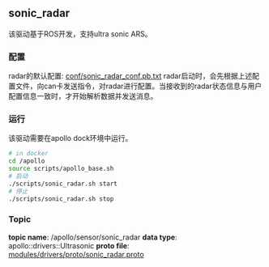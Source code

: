 ## sonic_radar
该驱动基于ROS开发，支持ultra sonic ARS。

### 配置
radar的默认配置: [conf/sonic_radar_conf.pb.txt](https://github.com/ApolloAuto/apollo/blob/master/modules/drivers/radar/sonic_radar/conf/sonic_radar_conf.pb.txt)
radar启动时，会先根据上述配置文件，向can卡发送指令，对radar进行配置。当接收到的radar状态信息与用户配置信息一致时，才开始解析数据并发送消息。

### 运行
该驱动需要在apollo dock环境中运行。
```bash
# in docker
cd /apollo
source scripts/apollo_base.sh
# 启动
./scripts/sonic_radar.sh start
# 停止
./scripts/sonic_radar.sh stop
```

### Topic
**topic name**: /apollo/sensor/sonic_radar
**data type**:  apollo::drivers::Ultrasonic
**proto file**: [modules/drivers/proto/sonic_radar.proto](https://github.com/ApolloAuto/apollo/blob/master/modules/drivers/proto/sonic_radar.proto)

